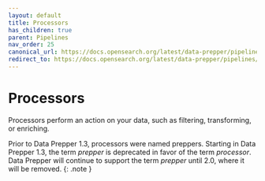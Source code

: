 ```yaml
---
layout: default
title: Processors
has_children: true
parent: Pipelines
nav_order: 25
canonical_url: https://docs.opensearch.org/latest/data-prepper/pipelines/configuration/processors/processors/
redirect_to: https://docs.opensearch.org/latest/data-prepper/pipelines/configuration/processors/processors/
---
```


# Processors

Processors perform an action on your data, such as filtering, transforming, or enriching.

Prior to Data Prepper 1.3, processors were named preppers. Starting in Data Prepper 1.3, the term *prepper* is deprecated in favor of the term *processor*. Data Prepper will continue to support the term *prepper* until 2.0, where it will be removed.
{: .note }